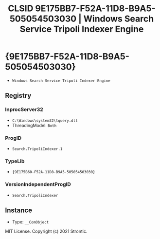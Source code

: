 ﻿---
title: "CLSID 9E175BB7-F52A-11D8-B9A5-505054503030 | Windows Search Service Tripoli Indexer Engine"
excerpt: What is COM-Object CLSID 9E175BB7-F52A-11D8-B9A5-505054503030?
---

# {9E175BB7-F52A-11D8-B9A5-505054503030}

* `Windows Search Service Tripoli Indexer Engine`

## Registry


### InprocServer32

* `C:\Windows\system32\tquery.dll`
* ThreadingModel: `Both`

### ProgID

* `Search.TripoliIndexer.1`

### TypeLib

* `{9E175B60-F52A-11D8-B9A5-505054503030}`

### VersionIndependentProgID

* `Search.TripoliIndexer`

## Instance

* Type: `__ComObject`

MIT License. Copyright (c) 2021 Strontic.


